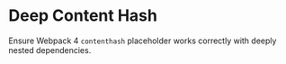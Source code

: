 # Deep Content Hash

Ensure Webpack 4 `contenthash` placeholder works correctly with deeply
nested dependencies.
